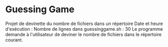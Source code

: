 # Guessing Game
Projet de devinette du nombre de fichiers dans un répertoire
Date et heure d'exécution : <date et heure actuelle>
Nombre de lignes dans guessinggame.sh : 30
Le programme demande à l'utilisateur de deviner le nombre de fichiers dans le répertoire courant.
